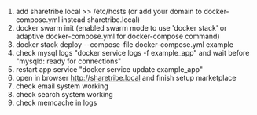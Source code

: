 1. add sharetribe.local >> /etc/hosts (or add your domain to docker-compose.yml instead sharetribe.local)
2. docker swarm init (enabled swarm mode to use 'docker stack' or adaptive docker-compose.yml for docker-compose command)
3. docker stack deploy --compose-file docker-compose.yml example
4. check mysql logs "docker service logs -f example_app" and wait before "mysqld: ready for connections"
5. restart app service "docker service update example_app"
6. open in browser http://sharetribe.local and finish setup marketplace
7. check email system working
8. check search system working
9. check memcache in logs

